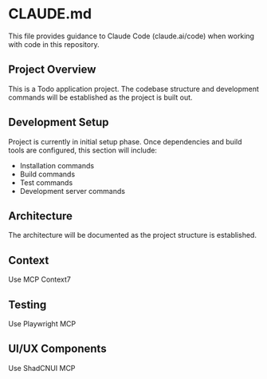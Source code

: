 # CLAUDE.md

This file provides guidance to Claude Code (claude.ai/code) when working with code in this repository.

## Project Overview

This is a Todo application project. The codebase structure and development commands will be established as the project is built out.

## Development Setup

Project is currently in initial setup phase. Once dependencies and build tools are configured, this section will include:
- Installation commands
- Build commands
- Test commands
- Development server commands

## Architecture

The architecture will be documented as the project structure is established.

## Context

Use MCP Context7

## Testing

Use Playwright MCP

## UI/UX Components

Use ShadCNUI MCP